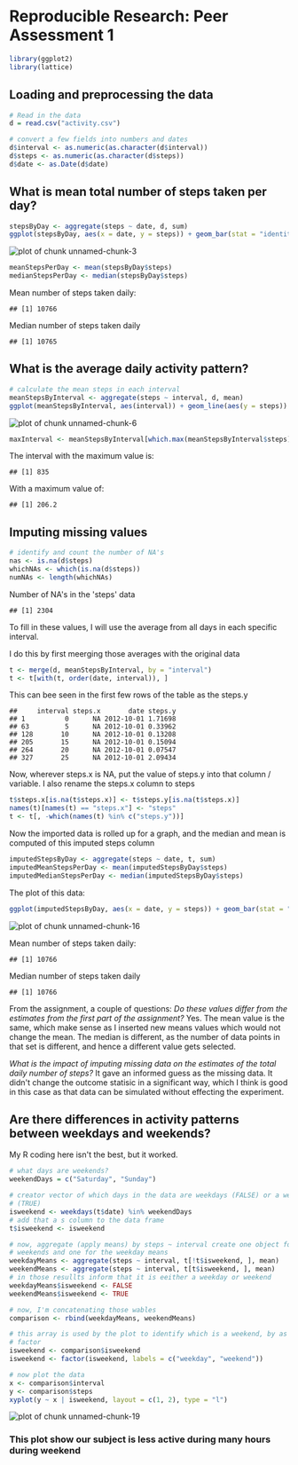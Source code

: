 # Reproducible Research: Peer Assessment 1


```r
library(ggplot2)
library(lattice)
```


## Loading and preprocessing the data


```r
# Read in the data
d = read.csv("activity.csv")

# convert a few fields into numbers and dates
d$interval <- as.numeric(as.character(d$interval))
d$steps <- as.numeric(as.character(d$steps))
d$date <- as.Date(d$date)
```


## What is mean total number of steps taken per day?


```r
stepsByDay <- aggregate(steps ~ date, d, sum)
ggplot(stepsByDay, aes(x = date, y = steps)) + geom_bar(stat = "identity")
```

![plot of chunk unnamed-chunk-3](figure/unnamed-chunk-3.png) 

```r
meanStepsPerDay <- mean(stepsByDay$steps)
medianStepsPerDay <- median(stepsByDay$steps)
```

Mean number of steps taken daily: 

```
## [1] 10766
```

Median number of steps taken daily

```
## [1] 10765
```


## What is the average daily activity pattern?

```r
# calculate the mean steps in each interval
meanStepsByInterval <- aggregate(steps ~ interval, d, mean)
ggplot(meanStepsByInterval, aes(interval)) + geom_line(aes(y = steps))
```

![plot of chunk unnamed-chunk-6](figure/unnamed-chunk-6.png) 


```r
maxInterval <- meanStepsByInterval[which.max(meanStepsByInterval$steps), ]$interval
```

The interval with the maximum value is:

```
## [1] 835
```

With a maximum value of:

```
## [1] 206.2
```

## Imputing missing values


```r
# identify and count the number of NA's
nas <- is.na(d$steps)
whichNAs <- which(is.na(d$steps))
numNAs <- length(whichNAs)
```


Number of NA's in the 'steps' data

```
## [1] 2304
```

To fill in these values, I will use the average from all days in 
each specific interval.

I do this by first meerging those averages with the original data


```r
t <- merge(d, meanStepsByInterval, by = "interval")
t <- t[with(t, order(date, interval)), ]
```


This can bee seen in the first few rows of the table as the steps.y

```
##     interval steps.x       date steps.y
## 1          0      NA 2012-10-01 1.71698
## 63         5      NA 2012-10-01 0.33962
## 128       10      NA 2012-10-01 0.13208
## 205       15      NA 2012-10-01 0.15094
## 264       20      NA 2012-10-01 0.07547
## 327       25      NA 2012-10-01 2.09434
```


Now, wherever steps.x is NA, put the value of steps.y into that column / variable.
I also rename the steps.x column to steps


```r
t$steps.x[is.na(t$steps.x)] <- t$steps.y[is.na(t$steps.x)]
names(t)[names(t) == "steps.x"] <- "steps"
t <- t[, -which(names(t) %in% c("steps.y"))]
```

Now the imported data is rolled up for a graph, and the median and mean is computed of this imputed steps column

```r
imputedStepsByDay <- aggregate(steps ~ date, t, sum)
imputedMeanStepsPerDay <- mean(imputedStepsByDay$steps)
imputedMedianStepsPerDay <- median(imputedStepsByDay$steps)
```

The plot of this data:

```r
ggplot(imputedStepsByDay, aes(x = date, y = steps)) + geom_bar(stat = "identity")
```

![plot of chunk unnamed-chunk-16](figure/unnamed-chunk-16.png) 

Mean number of steps taken daily: 

```
## [1] 10766
```

Median number of steps taken daily

```
## [1] 10766
```

From the assignment, a couple of questions:
<i>Do these values differ from the estimates from the first part of the assignment?</i>
Yes.  The mean value is the same, which make sense as I inserted new means values which would not change the mean.
The median is different, as the number of data points in that set is different, and hence a different value gets selected.

<i>What is the impact of imputing missing data on the estimates of the total daily number of steps?</i>
It gave an informed guess as the missing data.  It didn't change the outcome statisic in a significant way, which I think is good in this case as that data can be simulated without effecting the experiment.
## Are there differences in activity patterns between weekdays and weekends?
My R coding here isn't the best, but it worked.

```r
# what days are weekends?
weekendDays = c("Saturday", "Sunday")

# creator vector of which days in the data are weekdays (FALSE) or a weekend
# (TRUE)
isweekend <- weekdays(t$date) %in% weekendDays
# add that a s column to the data frame
t$isweekend <- isweekend

# now, aggregate (apply means) by steps ~ interval create one object for
# weekends and one for the weekday means
weekdayMeans <- aggregate(steps ~ interval, t[!t$isweekend, ], mean)
weekendMeans <- aggregate(steps ~ interval, t[t$isweekend, ], mean)
# in those resullts inform that it is eeither a weekday or weekend
weekdayMeans$isweekend <- FALSE
weekendMeans$isweekend <- TRUE

# now, I'm concatenating those wables
comparison <- rbind(weekdayMeans, weekendMeans)

# this array is used by the plot to identify which is a weekend, by as a
# factor
isweekend <- comparison$isweekend
isweekend <- factor(isweekend, labels = c("weekday", "weekend"))

# now plot the data
x <- comparison$interval
y <- comparison$steps
xyplot(y ~ x | isweekend, layout = c(1, 2), type = "l")
```

![plot of chunk unnamed-chunk-19](figure/unnamed-chunk-19.png) 


### This plot show our subject is less active during many hours during weekend
